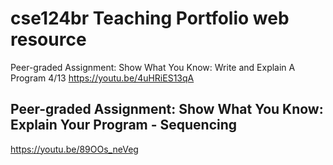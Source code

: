 # cse124br Teaching Portfolio web resource

Peer-graded Assignment: Show What You Know: Write and Explain A Program 4/13
https://youtu.be/4uHRiES13qA

## Peer-graded Assignment: Show What You Know: Explain Your Program - Sequencing
https://youtu.be/89OOs_neVeg



